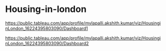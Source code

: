 # Housing-in-london

https://public.tableau.com/app/profile/mylapalli.akshith.kumar/viz/HousinginLondon_16224395803090/Dashboard1

https://public.tableau.com/app/profile/mylapalli.akshith.kumar/viz/HousinginLondon_16224395803090/Dashboard2
